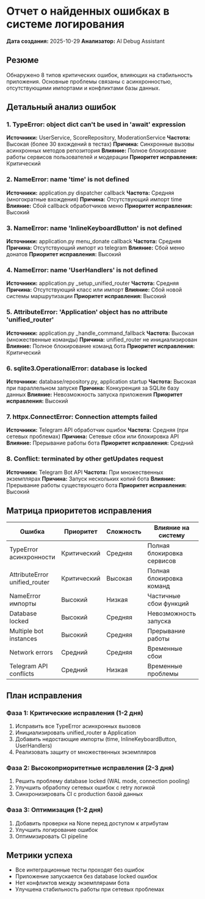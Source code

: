 # Отчет о найденных ошибках в системе логирования
**Дата создания:** 2025-10-29
**Анализатор:** AI Debug Assistant

## Резюме
Обнаружено 8 типов критических ошибок, влияющих на стабильность приложения. Основные проблемы связаны с асинхронностью, отсутствующими импортами и конфликтами базы данных.

## Детальный анализ ошибок

### 1. TypeError: object dict can't be used in 'await' expression
**Источники:** UserService, ScoreRepository, ModerationService
**Частота:** Высокая (более 30 вхождений в тестах)
**Причина:** Синхронные вызовы асинхронных методов репозитория
**Влияние:** Полное блокирование работы сервисов пользователей и модерации
**Приоритет исправления:** Критический

### 2. NameError: name 'time' is not defined
**Источники:** application.py dispatcher callback
**Частота:** Средняя (многократные вхождения)
**Причина:** Отсутствующий импорт time
**Влияние:** Сбой callback обработчиков меню
**Приоритет исправления:** Высокий

### 3. NameError: name 'InlineKeyboardButton' is not defined
**Источники:** application.py menu_donate callback
**Частота:** Средняя
**Причина:** Отсутствующий импорт из telegram
**Влияние:** Сбой меню донатов
**Приоритет исправления:** Высокий

### 4. NameError: name 'UserHandlers' is not defined
**Источники:** application.py _setup_unified_router
**Частота:** Средняя
**Причина:** Отсутствующий класс или импорт
**Влияние:** Сбой новой системы маршрутизации
**Приоритет исправления:** Высокий

### 5. AttributeError: 'Application' object has no attribute 'unified_router'
**Источники:** application.py _handle_command_fallback
**Частота:** Высокая (множественные команды)
**Причина:** unified_router не инициализирован
**Влияние:** Полное блокирование команд бота
**Приоритет исправления:** Критический

### 6. sqlite3.OperationalError: database is locked
**Источники:** database/repository.py, application startup
**Частота:** Высокая при параллельном запуске
**Причина:** Конкуренция за SQLite базу данных
**Влияние:** Невозможность запуска приложения
**Приоритет исправления:** Высокий

### 7. httpx.ConnectError: Connection attempts failed
**Источники:** Telegram API обработчик ошибок
**Частота:** Средняя (при сетевых проблемах)
**Причина:** Сетевые сбои или блокировка API
**Влияние:** Прерывание работы бота
**Приоритет исправления:** Средний

### 8. Conflict: terminated by other getUpdates request
**Источники:** Telegram Bot API
**Частота:** При множественных экземплярах
**Причина:** Запуск нескольких копий бота
**Влияние:** Прерывание работы существующего бота
**Приоритет исправления:** Высокий

## Матрица приоритетов исправления

| Ошибка | Приоритет | Сложность | Влияние на систему |
|--------|-----------|-----------|-------------------|
| TypeError асинхронности | Критический | Средняя | Полная блокировка сервисов |
| AttributeError unified_router | Критический | Высокая | Полная блокировка команд |
| NameError импорты | Высокий | Низкая | Частичные сбои функций |
| Database locked | Высокий | Средняя | Невозможность запуска |
| Multiple bot instances | Высокий | Средняя | Прерывание работы |
| Network errors | Средний | Средняя | Временные сбои |
| Telegram API conflicts | Средний | Низкая | Временные проблемы |

## План исправления

### Фаза 1: Критические исправления (1-2 дня)
1. Исправить все TypeError асинхронных вызовов
2. Инициализировать unified_router в Application
3. Добавить недостающие импорты (time, InlineKeyboardButton, UserHandlers)
4. Реализовать защиту от множественных экземпляров

### Фаза 2: Высокоприоритетные исправления (2-3 дня)
1. Решить проблему database locked (WAL mode, connection pooling)
2. Улучшить обработку сетевых ошибок с retry логикой
3. Синхронизировать CI с production базой данных

### Фаза 3: Оптимизация (1-2 дня)
1. Добавить проверки на None перед доступом к атрибутам
2. Улучшить логирование ошибок
3. Оптимизировать CI pipeline

## Метрики успеха
- Все интеграционные тесты проходят без ошибок
- Приложение запускается без database locked ошибок
- Нет конфликтов между экземплярами бота
- Улучшена стабильность работы при сетевых проблемах
